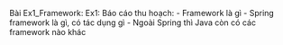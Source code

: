 Bài Ex1_Framework:
	Ex1: Báo cáo thu hoạch:
  	- Framework là gì
  	- Spring framework là gì, có tác dụng gì
  	- Ngoài Spring thì Java còn có các framework nào khác

